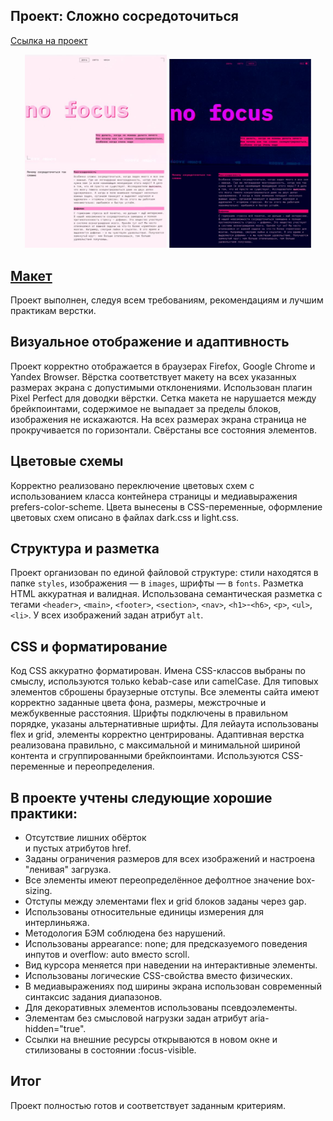 ## Проект: Сложно сосредоточиться
[Ссылка на проект]( https://anastasiiakunstman.github.io/slozhno-sosredotochitsya/index.html )

<p align="center">
  <img src="/images/scrin-lite.JPG" alt="светлая тема" width="45%">
  <img src="/images/scrin-dark.JPG" alt="темная тема" width="45%">
</p>

## [Макет](https://drive.google.com/file/d/169L2K_fhJiOt8XWM5WjmgNT2ZetWKoD0/view?usp=sharing)

Проект выполнен, следуя всем требованиям, рекомендациям и лучшим практикам верстки.

## Визуальное отображение и адаптивность
Проект корректно отображается в браузерах Firefox, Google Chrome и Yandex Browser. Вёрстка соответствует макету на всех указанных размерах экрана с допустимыми отклонениями. Использован плагин Pixel Perfect для доводки вёрстки. Сетка макета не нарушается между брейкпоинтами, содержимое не выпадает за пределы блоков, изображения не искажаются. На всех размерах экрана страница не прокручивается по горизонтали. Свёрстаны все состояния элементов.

## Цветовые схемы
Корректно реализовано переключение цветовых схем с использованием класса контейнера страницы и медиавыражения prefers-color-scheme. Цвета вынесены в CSS-переменные, оформление цветовых схем описано в файлах dark.css и light.css.

## Структура и разметка
Проект организован по единой файловой структуре: стили находятся в папке `styles`, изображения — в `images`, шрифты — в `fonts`. Разметка HTML аккуратная и валидная. Использована семантическая разметка с тегами `<header>`, `<main>`, `<footer>`, `<section>`, `<nav>`, `<h1>`-`<h6>`, `<p>`, `<ul>`, `<li>`. У всех изображений задан атрибут `alt`.

## CSS и форматирование
Код CSS аккуратно форматирован. Имена CSS-классов выбраны по смыслу, используются только kebab-case или camelCase. Для типовых элементов сброшены браузерные отступы. Все элементы сайта имеют корректно заданные цвета фона, размеры, межстрочные и межбуквенные расстояния. Шрифты подключены в правильном порядке, указаны альтернативные шрифты. Для лейаута использованы flex и grid, элементы корректно центрированы. Адаптивная верстка реализована правильно, с максимальной и минимальной шириной контента и сгруппированными брейкпоинтами. Используются CSS-переменные и переопределения.

## В проекте учтены следующие хорошие практики:

* Отсутствие лишних обёрток <div> и пустых атрибутов href.
* Заданы ограничения размеров для всех изображений и настроена "ленивая" загрузка.
* Все элементы имеют переопределённое дефолтное значение box-sizing.
* Отступы между элементами flex и grid блоков заданы через gap.
* Использованы относительные единицы измерения для интерлиньяжа.
* Методология БЭМ соблюдена без нарушений.
* Использованы appearance: none; для предсказуемого поведения инпутов и overflow: auto вместо scroll.
* Вид курсора меняется при наведении на интерактивные элементы.
* Использованы логические CSS-свойства вместо физических.
* В медиавыражениях под ширины экрана использован современный синтаксис задания диапазонов.
* Для декоративных элементов использованы псевдоэлементы.
* Элементам без смысловой нагрузки задан атрибут aria-hidden="true".
* Ссылки на внешние ресурсы открываются в новом окне и стилизованы в состоянии :focus-visible.

## Итог
Проект полностью готов и соответствует заданным критериям.
